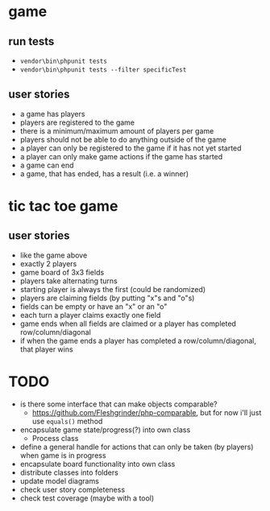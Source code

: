 # game

## run tests
- `vendor\bin\phpunit tests`
- `vendor\bin\phpunit tests --filter specificTest`

## user stories
- a game has players
- players are registered to the game
- there is a minimum/maximum amount of players per game
- players should not be able to do anything outside of the game
- a player can only be registered to the game if it has not yet started
- a player can only make game actions if the game has started
- a game can end
- a game, that has ended, has a result (i.e. a winner)

# tic tac toe game

## user stories
- like the game above
- exactly 2 players
- game board of 3x3 fields
- players take alternating turns
- starting player is always the first (could be randomized)
- players are claiming fields (by putting "x"s and "o"s)
- fields can be empty or have an "x" or an "o"
- each turn a player claims exactly one field
- game ends when all fields are claimed or a player has completed row/column/diagonal
- if when the game ends a player has completed a row/column/diagonal, that player wins

# TODO
- is there some interface that can make objects comparable?
  - https://github.com/Fleshgrinder/php-comparable, but for now i'll just use `equals()` method
- encapsulate game state/progress(?) into own class
  - Process class
- define a general handle for actions that can only be taken (by players) when game is in progress
- encapsulate board functionality into own class
- distribute classes into folders
- update model diagrams
- check user story completeness
- check test coverage (maybe with a tool)